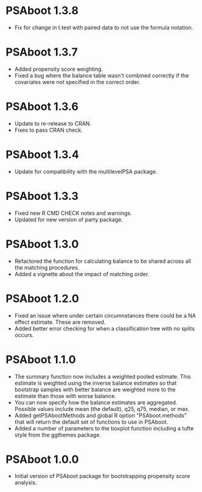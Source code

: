 # PSAboot 1.3.8

* Fix for change in t.test with paired data to not use the formula notation.

# PSAboot 1.3.7

* Added propensity score weighting.
* Fixed a bug where the balance table wasn't combined correctly if the covariates were not specified in the correct order.

# PSAboot 1.3.6

* Update to re-release to CRAN.
* Fixes to pass CRAN check. 

# PSAboot 1.3.4

* Update for compatibility with the multilevelPSA package.

# PSAboot 1.3.3

* Fixed new R CMD CHECK notes and warnings.
* Updated for new version of party package.

# PSAboot 1.3.0

* Refactored the function for calculating balance to be shared across all the matching procedures.
* Added a vignette about the impact of matching order.

# PSAboot 1.2.0

* Fixed an issue where under certain circumnstances there could be a NA effect estimate. These are removed.
* Added better error checking for when a classification tree with no splits occurs.

# PSAboot 1.1.0

* The summary function now includes a weighted pooled estimate. This estimate is weighted using the inverse balance estimates so that bootstrap samples with better balance are weighted more to the estimate than those with worse balance.
* You can now specify how the balance estimates are aggregated. Possible values include mean (the default), q25, q75, median, or max.
* Added getPSAbootMethods and global R option "PSAboot.methods" that will return the default set of functions to use in PSAboot.
* Added a number of parameters to the boxplot function including a tufte style from the ggthemes package.

# PSAboot 1.0.0

* Initial version of PSAboot package for bootstrapping propensity score analysis.
